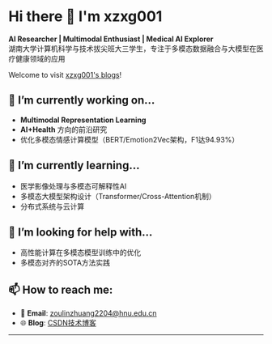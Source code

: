 # Hi there 👋 I'm xzxg001

**AI Researcher | Multimodal Enthusiast | Medical AI Explorer**  
湖南大学计算机科学与技术拔尖班大三学生，专注于多模态数据融合与大模型在医疗健康领域的应用

Welcome to visit [xzxg001's blogs](https://xzxg001.github.io/)!
## 🔭 I’m currently working on...
- **Multimodal Representation Learning** 
- **AI+Health** 方向的前沿研究
- 优化多模态情感计算模型（BERT/Emotion2Vec架构，F1达94.93%）

## 🌱 I’m currently learning...
- 医学影像处理与多模态可解释性AI
- 多模态大模型架构设计（Transformer/Cross-Attention机制）
- 分布式系统与云计算

## 🤔 I’m looking for help with...
- 高性能计算在多模态模型训练中的优化
- 多模态对齐的SOTA方法实践

## 📫 How to reach me:
- 📧 **Email**: zoulinzhuang2204@hnu.edu.cn  
- 🌐 **Blog**: [CSDN技术博客](https://blog.csdn.net/xzxg001)

---

